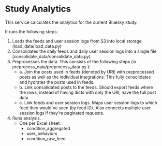 # Study Analytics

This service calculates the analytics for the current Bluesky study.

It runs the following steps:

1. Loads the feeds and user session logs from S3 into local storage (load_data/load_data.py)
2. Consolidates the daily feeds and daily user session logs into a single file (consolidate_data/consolidate_data.py).
3. Preprocesses the data. This consists of the following steps (in preprocess_data/preprocess_data.py   ):
    - a. Join the posts used in feeds (denoted by URI) with preprocessed posts as well as the individual integrations. This fully consolidates and hydrates the posts used in feeds.
    - b. Link consolidated posts to the feeds. Should export feeds where the rows, instead of having dicts with only the URI, have the full post data.
    - c. Link feeds and user session logs. Maps user session logs to which feed they would've seen (by feed ID). Also connects multiple user session logs if they're paginated requests.
4. Runs analysis.
    - One per Excel sheet:
        - condition_aggregated
        - user_behaviors
        - condition_raw_feed

